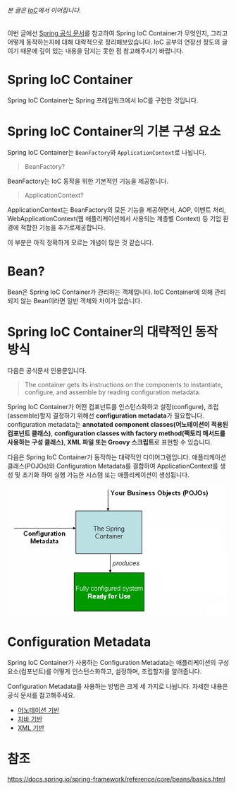 ###### 본 글은 [IoC](../oop/IoC.md)에서 이어집니다.

이번 글에선 [Spring 공식 문서](https://docs.spring.io/spring-framework/reference/core/beans/basics.html)를
참고하여 Spring IoC Container가 무엇인지, 그리고 어떻게 동작하는지에 대해 대략적으로 정리해보았습니다.
IoC 공부의 연장선 정도의 글이기 때문에 깊이 있는 내용을 담지는 못한 점 참고해주시기 바랍니다.

# Spring IoC Container
Spring IoC Container는 Spring 프레임워크에서 IoC를 구현한 것입니다.

# Spring IoC Container의 기본 구성 요소
Spring IoC Container는 `BeanFactory`와 `ApplicationContext`로 나뉩니다.

> BeanFactory?

BeanFactory는 IoC 동작을 위한 기본적인 기능을 제공합니다.

> ApplicationContext?

ApplicationContext는 BeanFactory의 모든 기능을 제공하면서,
AOP, 이벤트 처리, WebApplicationContext(웹 애플리케이션에서 사용되는 계층별 Context)
등 기업 환경에 적합한 기능을 추가로제공합니다.

이 부분은 아직 정확하게 모르는 개념이 많은 것 같습니다.

# Bean?
Bean은 Spring IoC Container가 관리하는 객체입니다.
IoC Container에 의해 관리되지 않는 Bean이라면 일반 객체와 차이가 없습니다.

# Spring IoC Container의 대략적인 동작 방식

다음은 공식문서 인용문입니다.
> The container gets its instructions on the components to instantiate,
> configure, and assemble by reading configuration metadata.

Spring IoC Container가 어떤 컴포넌트를 인스턴스화하고 설정(configure), 조립(assemble)할지
결정하기 위해선 **configuration metadata**가 필요합니다.
configuration metadata는 **annotated component classes(어노테이션이 적용된 컴포넌트 클래스)**,
**configuration classes with factory method(팩토리 매서드를 사용하는 구성 클래스)**,
**XML 파일 또는 Groovy 스크립트**로 표현할 수 있습니다.

다음은 Spring IoC Container가 동작하는 대략적인 다이어그램입니다.
애플리케이션 클래스(POJOs)와 Configuration Metadata를 결합하여
ApplicationContext를 생성 및 초기화 하여 실행 가능한 시스템 또는 애플리케이션이 생성됩니다.

![img.png](./image/spring%20container%20diagram1.png)

# Configuration Metadata
Spring IoC Container가 사용하는 Configuration Metadata는 애플리케이션의 구성 요소(컴포넌트)를 어떻게 인스턴스화하고,
설정하며, 조립할지를 알려줍니다.

Configuration Metadata를 사용하는 방법은 크게 세 가지로 나뉩니다.
자세한 내용은 공식 문서를 참고해주세요.
- [어노테이션 기반](https://docs.spring.io/spring-framework/reference/core/beans/annotation-config.html)
- [자바 기반](https://docs.spring.io/spring-framework/reference/core/beans/java.html)
- [XML 기반](https://docs.spring.io/spring-framework/reference/core/beans/basics.html#beans-factory-xml)



# 참조
https://docs.spring.io/spring-framework/reference/core/beans/basics.html
